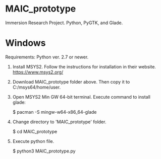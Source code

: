# MAIC_prototype
Immersion Research Project. Python, PyGTK, and Glade.



# Windows

Requirements: Python ver. 2.7 or newer.

1. Install MSYS2. Follow the instructions for installation in their website.
   https://www.msys2.org/

2. Download MAIC_prototype folder above. Then copy it to C:/msys64/home/user.

3. Open MSYS2 Min GW 64-bit terminal. Execute command to install glade:

	$ pacman -S mingw-w64-x86_64-glade
 
4. Change directory to 'MAIC_prototype' folder.

	$ cd MAIC_prototype

5. Execute python file.

	$ python3 MAIC_prototype.py
  


    
